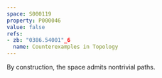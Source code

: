 ```yaml
---
space: S000119
property: P000046
value: false
refs:
- zb: "0386.54001"_6
  name: Counterexamples in Topology
---
```


By construction, the space admits nontrivial paths.

